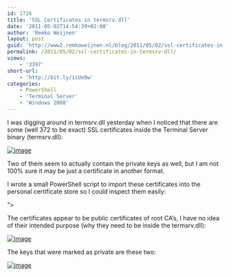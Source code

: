 ```yaml
---
id: 1726
title: 'SSL Certificates in termsrv.dll'
date: '2011-05-02T14:54:39+02:00'
author: 'Remko Weijnen'
layout: post
guid: 'http://www2.remkoweijnen.nl/blog/2011/05/02/ssl-certificates-in-termsrv-dll/'
permalink: /2011/05/02/ssl-certificates-in-termsrv-dll/
views:
    - '3397'
short-url:
    - 'http://bit.ly/iiUe9w'
categories:
    - PowerShell
    - 'Terminal Server'
    - 'Windows 2008'
---
```


I was digging around in termsrv.dll yesterday when I noticed that there are some (well 372 to be exact) SSL certificates inside the Terminal Server binary (termsrv.dll):

[![image](http://192.168.40.25:8081/wp-content/uploads/2011/05/image_thumb7.png "image")](http://192.168.40.25:8081/wp-content/uploads/2011/05/image7.png)

Two of them seem to actually contain the private keys as well, but I am not 100% sure it may be just a certificate in another format.

I wrote a small PowerShell script to import these certificates into the personal certificate store so I could inspect them easily:

 “&gt;

The certificates appear to be public certificates of root CA’s, I have no idea of their intended purpose (why they need to be inside the termsrv.dll):

[![image](http://192.168.40.25:8081/wp-content/uploads/2011/05/image_thumb8.png "image")](http://192.168.40.25:8081/wp-content/uploads/2011/05/image8.png)

The keys that were marked as private are these two:

[![image](http://192.168.40.25:8081/wp-content/uploads/2011/05/image_thumb9.png "image")](http://192.168.40.25:8081/wp-content/uploads/2011/05/image9.png)